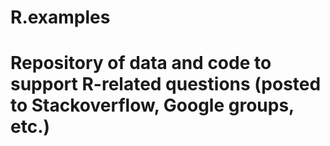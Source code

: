 # R.examples

# Repository of data and code to support R-related questions (posted to Stackoverflow, Google groups, etc.)
